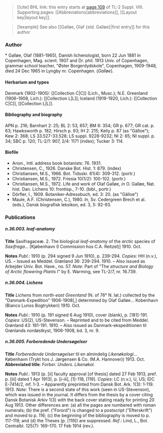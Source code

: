 > [!cite] BHL link: this entry starts at [page 109](https://www.biodiversitylibrary.org/item/103832#page/121/mode/1up) of TL-2 Suppl. VIII.
> Supporting pages: [[Abbreviations|abbreviations]], [[Layout key|layout key]].

> [!example] See also [[Galløe, Olaf {std. Galløe}|first entry]] for this author

### Author

\* Galløe, Olaf (1881-1965), Danish lichenologist, born 22 Jun 1881 in Copenhagen, Mag. scient. 1907 and Dr. phil. 1913 Univ. of Copenhagen, grammar school teacher, "Øster Borgerdydskole", Copenhagen, 1909-1948, died 24 Dec 1965 in Lyngby nr. Copenhagen. (*Galløe*).

#### Herbarium and types

Denmark (1902-1905): [[Collection C|C]] (Lich., Musc.); N.E. Greenland (1906-1908, Lich.): [[Collection L|L]]; Iceland (1919-1920, Lich.): [[Collection C|C]], [[Collection L|L]].

#### Bibliography and biography

APN p. 216; Barnhart 2: 25; BL 2: 53, 657; BM 6: 354; GR p. 677; GR cat. p. 63; Hawksworth p. 182; Hirsch p. 93; IH 2: 215; Kelly p. 87 (as "Gälloe"); Kew 2: 368; LS 33.527-33.528; LS suppl. 9228-9232; NI 2: 65; NI suppl. p. 34; SBC p. 120; TL-2/1: 907, 2/4: 1171 (index); Tucker 3: 114.

#### Biofile

- Anon., Intl. address book botanists: 76. 1931.
- Christensen, C., 1926. Danske Bot. Hist. 1: 879. (index)
- Christiansen, M.S., 1966. Bot. Tidsskr. 61(4): 309-312. (portr.)
- Christiansen, M.S., 1972. Friesia 10(1/2): 100-102. (portr.)
- Christiansen, M.S., 1972. Life and work of Olaf Galløe, *in* O. Galløe, Nat. hist. Dan. Lichens 10: frontisp., 7-10. (bibl., portr.)
- Dörfler, I., 1909. Botaniker-Adressbuch, ed. 3: 20. (as "Gälloe")
- Maule, A.F. (Christensen, C.), 1980. *In*, Sv. Cedergreen Brech et al. (eds.), Dansk biografisk leksikon, ed. 3, 5: 92-93.

### Publications

##### n.36.003. leaf-anatomy

**Title**
Saxifragaceæ. 2. The biological *leaf-anatomy* of the *arctic* species of *Saxifraga*... \[Kjøbenhavn (I Commission hos C.A. Reitzel)\] 1910. Oct.

**Notes**
*Publ*.: 1910 (p. 294 signed 9 Jun 1910), p. 239-294. *Copies*: HH (n.v.), US. – Issued as Meddel. Grønland 36: 239-294. 1910. – Also issued as Arbejder Univ. Bot. Have., no. 57.
*Note*: Part of "The *structure and Biology of Arctic flowering Plants* I" by E. Warming, see TL-2/7, nr. 16.739.

##### n.36.004. Lichens

**Title**
*Lichens* from *north-east Greenland* (N. of 76° N. lat.) collected by the "Danmark-Expedition" 1906-1908\[,\] determined by Olaf Galløe... Kobenhavn (Bianco Lunos Bogtrykkeri) 1910. Oct.

**Notes**
*Publ*.: 1910 (p. 191 signed 6 Aug 1910), cover (blank), p. \[181\]-191. *Copies*: US(2), US-Stevenson. – Reprinted and to be cited from Meddel. Grønland 43: 181-191. 1910. – Also issued as Danmark-ekspeditionen til Grønlands nordøstkyst, 1906-1908, bd. 3, nr. 9.

##### n.36.005. Forberedende Undersøgelser

**Title**
*Forberedende Undersøgelser* til en almindelig *Likenøkologi*... København (Trykt hos J. Jørgensen & Co. (M.A. Hannover)) 1913. Oct.
**Abbreviated title**: *Forber. Unders. Likenøkol.*

**Notes**
*Publ*.: 1913 (p. \[ii\] faculty approval \[of thesis\] dated 27 Feb 1913, pref. p. \[iii\] dated 1 Apr 1913), p. \[i-iii\], \[1\]-118, \[119\]. *Copies*: LC (n.v.), U, US; IDC E-7414/2, mf. 1-3. – Apparently preprinted from Dansk Bot. Ark. 1(3): 1-119. 1913.
*Note*: There is a second state of this work (seen in US-Stevenson), which was issued in the journal. It differs from the thesis by a cover citing Dansk Botanisk Arkiv 1(3) with the back cover stating ready for printing 20 Aug 1913. Other differences are: (a) all the pages are numbered with roman numerals; (b) the pref. ("Forord") is changed to a postscript ("Efterskrift") and moved to p. 116; (c) the beginning of the bibliography is moved to p. 117-119; and (d) the Theses (p. \[119\]) are suppressed.
*Ref*.: Lind, L., Bot. Centralbl. 125(7): 169-170. 17 Feb 1914 (rev.).

